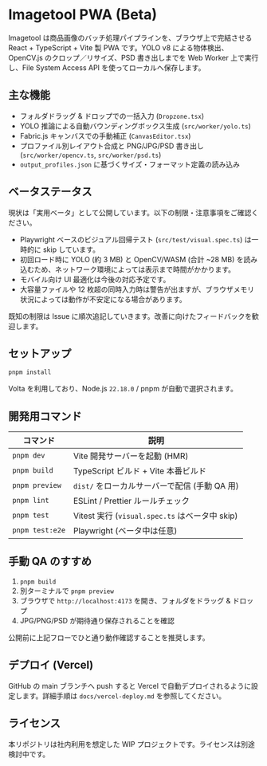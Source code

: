 # Imagetool PWA (Beta)

Imagetool は商品画像のバッチ処理パイプラインを、ブラウザ上で完結させる React + TypeScript + Vite 製 PWA です。YOLO v8 による物体検出、OpenCV.js のクロップ／リサイズ、PSD 書き出しまでを Web Worker 上で実行し、File System Access API を使ってローカルへ保存します。

## 主な機能
- フォルダドラッグ & ドロップでの一括入力 (`Dropzone.tsx`)
- YOLO 推論による自動バウンディングボックス生成 (`src/worker/yolo.ts`)
- Fabric.js キャンバスでの手動補正 (`CanvasEditor.tsx`)
- プロファイル別レイアウト合成と PNG/JPG/PSD 書き出し (`src/worker/opencv.ts`, `src/worker/psd.ts`)
- `output_profiles.json` に基づくサイズ・フォーマット定義の読み込み

## ベータステータス
現状は「実用ベータ」として公開しています。以下の制限・注意事項をご確認ください。
- Playwright ベースのビジュアル回帰テスト (`src/test/visual.spec.ts`) は一時的に skip しています。
- 初回ロード時に YOLO (約 3 MB) と OpenCV/WASM (合計 ~28 MB) を読み込むため、ネットワーク環境によっては表示まで時間がかかります。
- モバイル向け UI 最適化は今後の対応予定です。
- 大容量ファイルや 12 枚超の同時入力時は警告が出ますが、ブラウザメモリ状況によっては動作が不安定になる場合があります。

既知の制限は Issue に順次追記していきます。改善に向けたフィードバックを歓迎します。

## セットアップ
```bash
pnpm install
```
Volta を利用しており、Node.js `22.18.0` / pnpm が自動で選択されます。

## 開発用コマンド
| コマンド | 説明 |
| --- | --- |
| `pnpm dev` | Vite 開発サーバーを起動 (HMR) |
| `pnpm build` | TypeScript ビルド + Vite 本番ビルド |
| `pnpm preview` | `dist/` をローカルサーバーで配信 (手動 QA 用) |
| `pnpm lint` | ESLint / Prettier ルールチェック |
| `pnpm test` | Vitest 実行 (`visual.spec.ts` はベータ中 skip) |
| `pnpm test:e2e` | Playwright (ベータ中は任意) |

## 手動 QA のすすめ
1. `pnpm build`
2. 別ターミナルで `pnpm preview`
3. ブラウザで `http://localhost:4173` を開き、フォルダをドラッグ & ドロップ
4. JPG/PNG/PSD が期待通り保存されることを確認

公開前に上記フローでひと通り動作確認することを推奨します。

## デプロイ (Vercel)
GitHub の main ブランチへ push すると Vercel で自動デプロイされるように設定します。詳細手順は `docs/vercel-deploy.md` を参照してください。

## ライセンス
本リポジトリは社内利用を想定した WIP プロジェクトです。ライセンスは別途検討中です。
